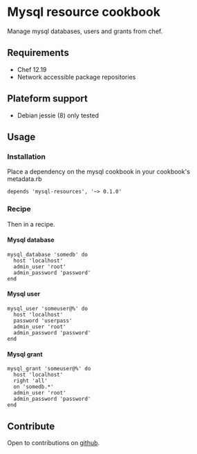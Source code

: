 # Mysql resource cookbook

Manage mysql databases, users and grants from chef.


## Requirements

- Chef 12.19
- Network accessible package repositories

## Plateform support

- Debian jessie (8) only tested

## Usage

### Installation

Place a dependency on the mysql cookbook in your cookbook's metadata.rb

```
depends 'mysql-resources', '~> 0.1.0'
```

### Recipe

Then in a recipe.

#### Mysql database

```
mysql_database 'somedb' do
  host 'localhost'
  admin_user 'root'
  admin_password 'password'
end
```

#### Mysql user

```
mysql_user 'someuser@%' do
  host 'localhost'
  password 'userpass'
  admin_user 'root'
  admin_password 'password'
end
```

#### Mysql grant

```
mysql_grant 'someuser@%' do
  host 'localhost'
  right 'all'
  on 'somedb.*'
  admin_user 'root'
  admin_password 'password'
end
```

## Contribute

Open to contributions on [github](https://github.com/marcmillien/mysql-resources-chef-cookbook).
